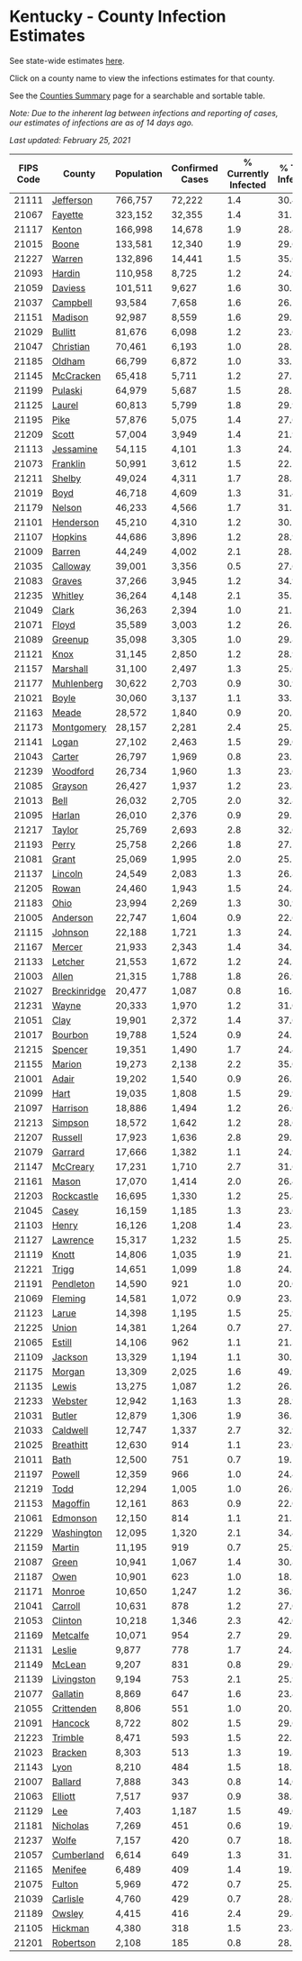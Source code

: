 # Kentucky - County Infection Estimates

See state-wide estimates [here](/infections/us-ky).

Click on a county name to view the infections estimates for that county.

See the [Counties Summary](/infections/summary-counties) page for a searchable and sortable table.

*Note: Due to the inherent lag between infections and reporting of cases, our estimates of infections are as of 14 days ago.*

*Last updated: February 25, 2021*

|   FIPS Code |                       County |   Population |   Confirmed Cases |   % Currently Infected |   % Total Infected |
|-------------|------------------------------|--------------|-------------------|------------------------|--------------------|
|       21111 |       [Jefferson](jefferson) |      766,757 |            72,222 |                    1.4 |               30.4 |
|       21067 |           [Fayette](fayette) |      323,152 |            32,355 |                    1.4 |               31.7 |
|       21117 |             [Kenton](kenton) |      166,998 |            14,678 |                    1.9 |               28.4 |
|       21015 |               [Boone](boone) |      133,581 |            12,340 |                    1.9 |               29.6 |
|       21227 |             [Warren](warren) |      132,896 |            14,441 |                    1.5 |               35.6 |
|       21093 |             [Hardin](hardin) |      110,958 |             8,725 |                    1.2 |               24.9 |
|       21059 |           [Daviess](daviess) |      101,511 |             9,627 |                    1.6 |               30.7 |
|       21037 |         [Campbell](campbell) |       93,584 |             7,658 |                    1.6 |               26.1 |
|       21151 |           [Madison](madison) |       92,987 |             8,559 |                    1.6 |               29.2 |
|       21029 |           [Bullitt](bullitt) |       81,676 |             6,098 |                    1.2 |               23.6 |
|       21047 |       [Christian](christian) |       70,461 |             6,193 |                    1.0 |               28.2 |
|       21185 |             [Oldham](oldham) |       66,799 |             6,872 |                    1.0 |               33.2 |
|       21145 |       [McCracken](mccracken) |       65,418 |             5,711 |                    1.2 |               27.5 |
|       21199 |           [Pulaski](pulaski) |       64,979 |             5,687 |                    1.5 |               28.1 |
|       21125 |             [Laurel](laurel) |       60,813 |             5,799 |                    1.8 |               29.9 |
|       21195 |                 [Pike](pike) |       57,876 |             5,075 |                    1.4 |               27.6 |
|       21209 |               [Scott](scott) |       57,004 |             3,949 |                    1.4 |               21.9 |
|       21113 |       [Jessamine](jessamine) |       54,115 |             4,101 |                    1.3 |               24.1 |
|       21073 |         [Franklin](franklin) |       50,991 |             3,612 |                    1.5 |               22.5 |
|       21211 |             [Shelby](shelby) |       49,024 |             4,311 |                    1.7 |               28.3 |
|       21019 |                 [Boyd](boyd) |       46,718 |             4,609 |                    1.3 |               31.4 |
|       21179 |             [Nelson](nelson) |       46,233 |             4,566 |                    1.7 |               31.2 |
|       21101 |       [Henderson](henderson) |       45,210 |             4,310 |                    1.2 |               30.5 |
|       21107 |           [Hopkins](hopkins) |       44,686 |             3,896 |                    1.2 |               28.9 |
|       21009 |             [Barren](barren) |       44,249 |             4,002 |                    2.1 |               28.3 |
|       21035 |         [Calloway](calloway) |       39,001 |             3,356 |                    0.5 |               27.6 |
|       21083 |             [Graves](graves) |       37,266 |             3,945 |                    1.2 |               34.9 |
|       21235 |           [Whitley](whitley) |       36,264 |             4,148 |                    2.1 |               35.7 |
|       21049 |               [Clark](clark) |       36,263 |             2,394 |                    1.0 |               21.2 |
|       21071 |               [Floyd](floyd) |       35,589 |             3,003 |                    1.2 |               26.5 |
|       21089 |           [Greenup](greenup) |       35,098 |             3,305 |                    1.0 |               29.8 |
|       21121 |                 [Knox](knox) |       31,145 |             2,850 |                    1.2 |               28.9 |
|       21157 |         [Marshall](marshall) |       31,100 |             2,497 |                    1.3 |               25.6 |
|       21177 |     [Muhlenberg](muhlenberg) |       30,622 |             2,703 |                    0.9 |               30.9 |
|       21021 |               [Boyle](boyle) |       30,060 |             3,137 |                    1.1 |               33.5 |
|       21163 |               [Meade](meade) |       28,572 |             1,840 |                    0.9 |               20.3 |
|       21173 |     [Montgomery](montgomery) |       28,157 |             2,281 |                    2.4 |               25.7 |
|       21141 |               [Logan](logan) |       27,102 |             2,463 |                    1.5 |               29.0 |
|       21043 |             [Carter](carter) |       26,797 |             1,969 |                    0.8 |               23.2 |
|       21239 |         [Woodford](woodford) |       26,734 |             1,960 |                    1.3 |               23.6 |
|       21085 |           [Grayson](grayson) |       26,427 |             1,937 |                    1.2 |               23.8 |
|       21013 |                 [Bell](bell) |       26,032 |             2,705 |                    2.0 |               32.8 |
|       21095 |             [Harlan](harlan) |       26,010 |             2,376 |                    0.9 |               29.1 |
|       21217 |             [Taylor](taylor) |       25,769 |             2,693 |                    2.8 |               32.6 |
|       21193 |               [Perry](perry) |       25,758 |             2,266 |                    1.8 |               27.5 |
|       21081 |               [Grant](grant) |       25,069 |             1,995 |                    2.0 |               25.2 |
|       21137 |           [Lincoln](lincoln) |       24,549 |             2,083 |                    1.3 |               26.8 |
|       21205 |               [Rowan](rowan) |       24,460 |             1,943 |                    1.5 |               24.8 |
|       21183 |                 [Ohio](ohio) |       23,994 |             2,269 |                    1.3 |               30.9 |
|       21005 |         [Anderson](anderson) |       22,747 |             1,604 |                    0.9 |               22.6 |
|       21115 |           [Johnson](johnson) |       22,188 |             1,721 |                    1.3 |               24.5 |
|       21167 |             [Mercer](mercer) |       21,933 |             2,343 |                    1.4 |               34.2 |
|       21133 |           [Letcher](letcher) |       21,553 |             1,672 |                    1.2 |               24.3 |
|       21003 |               [Allen](allen) |       21,315 |             1,788 |                    1.8 |               26.9 |
|       21027 | [Breckinridge](breckinridge) |       20,477 |             1,087 |                    0.8 |               16.8 |
|       21231 |               [Wayne](wayne) |       20,333 |             1,970 |                    1.2 |               31.0 |
|       21051 |                 [Clay](clay) |       19,901 |             2,372 |                    1.4 |               37.6 |
|       21017 |           [Bourbon](bourbon) |       19,788 |             1,524 |                    0.9 |               24.7 |
|       21215 |           [Spencer](spencer) |       19,351 |             1,490 |                    1.7 |               24.4 |
|       21155 |             [Marion](marion) |       19,273 |             2,138 |                    2.2 |               35.0 |
|       21001 |               [Adair](adair) |       19,202 |             1,540 |                    0.9 |               26.7 |
|       21099 |                 [Hart](hart) |       19,035 |             1,808 |                    1.5 |               29.9 |
|       21097 |         [Harrison](harrison) |       18,886 |             1,494 |                    1.2 |               26.0 |
|       21213 |           [Simpson](simpson) |       18,572 |             1,642 |                    1.2 |               28.6 |
|       21207 |           [Russell](russell) |       17,923 |             1,636 |                    2.8 |               29.1 |
|       21079 |           [Garrard](garrard) |       17,666 |             1,382 |                    1.1 |               24.9 |
|       21147 |         [McCreary](mccreary) |       17,231 |             1,710 |                    2.7 |               31.6 |
|       21161 |               [Mason](mason) |       17,070 |             1,414 |                    2.0 |               26.4 |
|       21203 |     [Rockcastle](rockcastle) |       16,695 |             1,330 |                    1.2 |               25.4 |
|       21045 |               [Casey](casey) |       16,159 |             1,185 |                    1.3 |               23.6 |
|       21103 |               [Henry](henry) |       16,126 |             1,208 |                    1.4 |               23.8 |
|       21127 |         [Lawrence](lawrence) |       15,317 |             1,232 |                    1.5 |               25.1 |
|       21119 |               [Knott](knott) |       14,806 |             1,035 |                    1.9 |               21.2 |
|       21221 |               [Trigg](trigg) |       14,651 |             1,099 |                    1.8 |               24.1 |
|       21191 |       [Pendleton](pendleton) |       14,590 |               921 |                    1.0 |               20.0 |
|       21069 |           [Fleming](fleming) |       14,581 |             1,072 |                    0.9 |               23.5 |
|       21123 |               [Larue](larue) |       14,398 |             1,195 |                    1.5 |               25.9 |
|       21225 |               [Union](union) |       14,381 |             1,264 |                    0.7 |               27.7 |
|       21065 |             [Estill](estill) |       14,106 |               962 |                    1.1 |               21.3 |
|       21109 |           [Jackson](jackson) |       13,329 |             1,194 |                    1.1 |               30.2 |
|       21175 |             [Morgan](morgan) |       13,309 |             2,025 |                    1.6 |               49.9 |
|       21135 |               [Lewis](lewis) |       13,275 |             1,087 |                    1.2 |               26.1 |
|       21233 |           [Webster](webster) |       12,942 |             1,163 |                    1.3 |               28.9 |
|       21031 |             [Butler](butler) |       12,879 |             1,306 |                    1.9 |               36.3 |
|       21033 |         [Caldwell](caldwell) |       12,747 |             1,337 |                    2.7 |               32.9 |
|       21025 |       [Breathitt](breathitt) |       12,630 |               914 |                    1.1 |               23.0 |
|       21011 |                 [Bath](bath) |       12,500 |               751 |                    0.7 |               19.1 |
|       21197 |             [Powell](powell) |       12,359 |               966 |                    1.0 |               24.4 |
|       21219 |                 [Todd](todd) |       12,294 |             1,005 |                    1.0 |               26.6 |
|       21153 |         [Magoffin](magoffin) |       12,161 |               863 |                    0.9 |               22.0 |
|       21061 |         [Edmonson](edmonson) |       12,150 |               814 |                    1.1 |               21.7 |
|       21229 |     [Washington](washington) |       12,095 |             1,320 |                    2.1 |               34.4 |
|       21159 |             [Martin](martin) |       11,195 |               919 |                    0.7 |               25.9 |
|       21087 |               [Green](green) |       10,941 |             1,067 |                    1.4 |               30.8 |
|       21187 |                 [Owen](owen) |       10,901 |               623 |                    1.0 |               18.3 |
|       21171 |             [Monroe](monroe) |       10,650 |             1,247 |                    1.2 |               36.9 |
|       21041 |           [Carroll](carroll) |       10,631 |               878 |                    1.2 |               27.0 |
|       21053 |           [Clinton](clinton) |       10,218 |             1,346 |                    2.3 |               42.0 |
|       21169 |         [Metcalfe](metcalfe) |       10,071 |               954 |                    2.7 |               29.5 |
|       21131 |             [Leslie](leslie) |        9,877 |               778 |                    1.7 |               24.8 |
|       21149 |             [McLean](mclean) |        9,207 |               831 |                    0.8 |               29.0 |
|       21139 |     [Livingston](livingston) |        9,194 |               753 |                    2.1 |               25.9 |
|       21077 |         [Gallatin](gallatin) |        8,869 |               647 |                    1.6 |               23.4 |
|       21055 |     [Crittenden](crittenden) |        8,806 |               551 |                    1.0 |               20.2 |
|       21091 |           [Hancock](hancock) |        8,722 |               802 |                    1.5 |               29.6 |
|       21223 |           [Trimble](trimble) |        8,471 |               593 |                    1.5 |               22.5 |
|       21023 |           [Bracken](bracken) |        8,303 |               513 |                    1.3 |               19.8 |
|       21143 |                 [Lyon](lyon) |        8,210 |               484 |                    1.5 |               18.7 |
|       21007 |           [Ballard](ballard) |        7,888 |               343 |                    0.8 |               14.0 |
|       21063 |           [Elliott](elliott) |        7,517 |               937 |                    0.9 |               38.8 |
|       21129 |                   [Lee](lee) |        7,403 |             1,187 |                    1.5 |               49.0 |
|       21181 |         [Nicholas](nicholas) |        7,269 |               451 |                    0.6 |               19.6 |
|       21237 |               [Wolfe](wolfe) |        7,157 |               420 |                    0.7 |               18.3 |
|       21057 |     [Cumberland](cumberland) |        6,614 |               649 |                    1.3 |               31.7 |
|       21165 |           [Menifee](menifee) |        6,489 |               409 |                    1.4 |               19.7 |
|       21075 |             [Fulton](fulton) |        5,969 |               472 |                    0.7 |               25.1 |
|       21039 |         [Carlisle](carlisle) |        4,760 |               429 |                    0.7 |               28.6 |
|       21189 |             [Owsley](owsley) |        4,415 |               416 |                    2.4 |               29.4 |
|       21105 |           [Hickman](hickman) |        4,380 |               318 |                    1.5 |               23.4 |
|       21201 |       [Robertson](robertson) |        2,108 |               185 |                    0.8 |               28.2 |